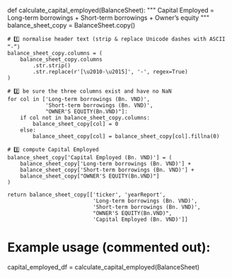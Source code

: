 def calculate_capital_employed(BalanceSheet):
    """
    Capital Employed = Long-term borrowings + Short-term borrowings + Owner’s equity
    """
    balance_sheet_copy = BalanceSheet.copy()

    # 1️⃣ normalise header text (strip & replace Unicode dashes with ASCII “-”)
    balance_sheet_copy.columns = (
        balance_sheet_copy.columns
            .str.strip()
            .str.replace(r'[\u2010-\u2015]', '-', regex=True)
    )

    # 2️⃣ be sure the three columns exist and have no NaN
    for col in ['Long-term borrowings (Bn. VND)',
                'Short-term borrowings (Bn. VND)',
                "OWNER'S EQUITY(Bn.VND)"]:
        if col not in balance_sheet_copy.columns:
            balance_sheet_copy[col] = 0
        else:
            balance_sheet_copy[col] = balance_sheet_copy[col].fillna(0)

    # 3️⃣ compute Capital Employed
    balance_sheet_copy['Capital Employed (Bn. VND)'] = (
        balance_sheet_copy['Long-term borrowings (Bn. VND)'] +
        balance_sheet_copy['Short-term borrowings (Bn. VND)'] +
        balance_sheet_copy["OWNER'S EQUITY(Bn.VND)"]
    )

    return balance_sheet_copy[['ticker', 'yearReport',
                               'Long-term borrowings (Bn. VND)',
                               'Short-term borrowings (Bn. VND)',
                               "OWNER'S EQUITY(Bn.VND)",
                               'Capital Employed (Bn. VND)']]

# Example usage (commented out):
capital_employed_df = calculate_capital_employed(BalanceSheet)